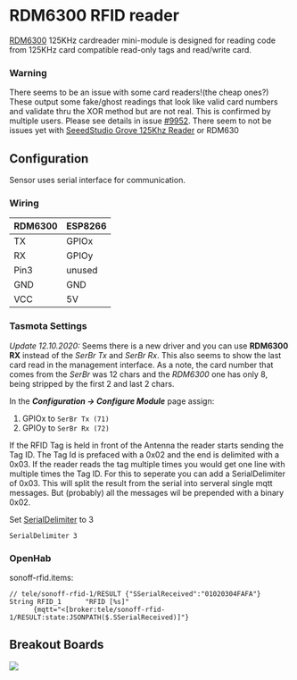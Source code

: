 # RDM6300 RFID reader

[RDM6300](https://www.itead.cc/wiki/RDM6300) 125KHz cardreader mini-module is designed for reading code from 125KHz card compatible read-only tags and read/write card.

### Warning
There seems to be an issue with some card readers!(the cheap ones?)
These output some fake/ghost readings that look like valid card numbers and validate thru the XOR method but are not real.
This is confirmed by multiple users. Please see details in issue [#9952](https://github.com/arendst/Tasmota/issues/9522).
There seem to not be issues yet with [SeeedStudio Grove 125Khz Reader](https://wiki.seeedstudio.com/Grove-125KHz_RFID_Reader/) or RDM630

## Configuration
Sensor uses serial interface for communication.

### Wiring
| RDM6300   | ESP8266 |
|---|---|
|TX   |GPIOx 
|RX   |GPIOy
|Pin3      | unused
|GND   |GND   
|VCC   |5V   


### Tasmota Settings 

_Update 12.10.2020:_
Seems there is a new driver and you can use **RDM6300 RX** instead of the _SerBr Tx_ and _SerBr Rx_.
This also seems to show the last card read in the management interface.
As a note, the card number that comes from the _SerBr_ was 12 chars and the _RDM6300_ one has only 8, being stripped by the first 2 and last 2 chars.

In the **_Configuration -> Configure Module_** page assign:

1. GPIOx to `SerBr Tx (71)`
2. GPIOy to `SerBr Rx (72)`

If the RFID Tag is held in front of the Antenna the reader starts sending the Tag ID. The Tag Id is prefaced with a 0x02 and the end is delimited with a 0x03. If the reader reads the tag multiple times you would get one line with multiple times the Tag ID. For this to seperate you can add a SerialDelimiter of 0x03. This will split the result from the serial into serveral single mqtt messages. But (probably) all the messages wil be prepended with a binary 0x02.

Set [SerialDelimiter](Commands.md#serialdelimiter) to 3
```
SerialDelimiter 3
```

### OpenHab

sonoff-rfid.items:
```
// tele/sonoff-rfid-1/RESULT {"SSerialReceived":"01020304FAFA"}
String RFID_1      "RFID [%s]"
	  {mqtt="<[broker:tele/sonoff-rfid-1/RESULT:state:JSONPATH($.SSerialReceived)]"}
```
## Breakout Boards
![](https://www.itead.cc/wiki/images/thumb/5/5a/RDM6300.jpg/400px-RDM6300.jpg)
